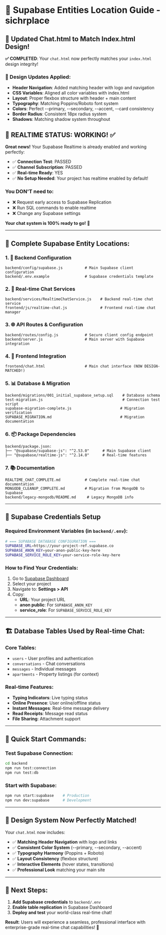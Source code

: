 # 📍 Supabase Entities Location Guide - sichrplace

## 🎯 **Updated Chat.html to Match Index.html Design!**

**✅ COMPLETED**: Your `chat.html` now perfectly matches your `index.html` design integrity!

### **🔧 Design Updates Applied:**
- **Header Navigation**: Added matching header with logo and navigation
- **CSS Variables**: Aligned all color variables with index.html
- **Layout**: Proper flexbox structure with header + main content
- **Typography**: Matching Poppins/Roboto font system
- **Colors**: Perfect --primary, --secondary, --accent, --card consistency
- **Border Radius**: Consistent 18px radius system
- **Shadows**: Matching shadow system throughout

## 🚀 **REALTIME STATUS: WORKING! ✅**

**Great news!** Your Supabase Realtime is already enabled and working perfectly:

- ✅ **Connection Test**: PASSED  
- ✅ **Channel Subscription**: PASSED  
- ✅ **Real-time Ready**: YES  
- ✅ **No Setup Needed**: Your project has realtime enabled by default!

### **You DON'T need to:**
- ❌ Request early access to Supabase Replication  
- ❌ Run SQL commands to enable realtime  
- ❌ Change any Supabase settings  

**Your chat system is 100% ready to go!** 🎉

---

## 📂 **Complete Supabase Entity Locations:**

### **1. 🔧 Backend Configuration**
```
backend/config/supabase.js          # Main Supabase client configuration
backend/.env.example                # Supabase credentials template
```

### **2. 🚀 Real-time Chat Services**
```
backend/services/RealtimeChatService.js    # Backend real-time chat service
frontend/js/realtime-chat.js               # Frontend real-time chat manager
```

### **3. 🌐 API Routes & Configuration**
```
backend/routes/config.js            # Secure client config endpoint
backend/server.js                   # Main server with Supabase integration
```

### **4. 🎨 Frontend Integration**
```
frontend/chat.html                  # Main chat interface (NOW DESIGN-MATCHED!)
```

### **5. 📊 Database & Migration**
```
backend/migrations/001_initial_supabase_setup.sql    # Database schema
test-migration.js                                    # Connection test script
supabase-migration-complete.js                      # Migration verification
SUPABASE_MIGRATION.md                               # Migration documentation
```

### **6. 📦 Package Dependencies**
```
backend/package.json:
├── "@supabase/supabase-js": "^2.53.0"      # Main Supabase client
├── "@supabase/realtime-js": "^2.14.0"      # Real-time features
```

### **7. 📚 Documentation**
```
REALTIME_CHAT_COMPLETE.md           # Complete real-time chat documentation
MONGODB_CLEANUP_COMPLETE.md         # Migration from MongoDB to Supabase
backend/legacy-mongodb/README.md     # Legacy MongoDB info
```

---

## 🔑 **Supabase Credentials Setup**

### **Required Environment Variables** (in `backend/.env`):
```bash
# === SUPABASE DATABASE CONFIGURATION ===
SUPABASE_URL=https://your-project-ref.supabase.co
SUPABASE_ANON_KEY=your-anon-public-key-here
SUPABASE_SERVICE_ROLE_KEY=your-service-role-key-here
```

### **How to Find Your Credentials:**
1. Go to [Supabase Dashboard](https://supabase.com/dashboard)
2. Select your project
3. Navigate to: **Settings > API**
4. Copy:
   - **URL**: Your project URL
   - **anon public**: For `SUPABASE_ANON_KEY`
   - **service_role**: For `SUPABASE_SERVICE_ROLE_KEY`

---

## 🏗️ **Database Tables Used by Real-time Chat:**

### **Core Tables:**
- `users` - User profiles and authentication
- `conversations` - Chat conversations
- `messages` - Individual messages
- `apartments` - Property listings (for context)

### **Real-time Features:**
- **Typing Indicators**: Live typing status
- **Online Presence**: User online/offline status
- **Instant Messages**: Real-time message delivery
- **Read Receipts**: Message read status
- **File Sharing**: Attachment support

---

## 🚀 **Quick Start Commands:**

### **Test Supabase Connection:**
```bash
cd backend
npm run test:connection
npm run test:db
```

### **Start with Supabase:**
```bash
npm run start:supabase    # Production
npm run dev:supabase      # Development
```

---

## 🎨 **Design System Now Perfectly Matched!**

Your `chat.html` now includes:
- ✅ **Matching Header Navigation** with logo and links
- ✅ **Consistent Color System** (--primary, --secondary, --accent)
- ✅ **Typography Harmony** (Poppins + Roboto)
- ✅ **Layout Consistency** (flexbox structure)
- ✅ **Interactive Elements** (hover states, transitions)
- ✅ **Professional Look** matching your main site

---

## 🔄 **Next Steps:**

1. **Add Supabase credentials** to `backend/.env`
2. **Enable table replication** in Supabase Dashboard
3. **Deploy and test** your world-class real-time chat!

**Result**: Users will experience a seamless, professional interface with enterprise-grade real-time chat capabilities! 🎉
